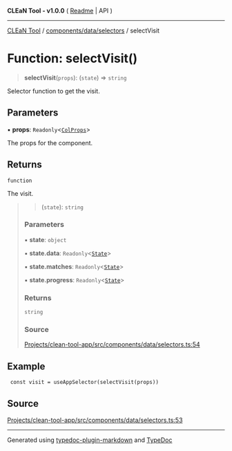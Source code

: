 **CLEaN Tool - v1.0.0** ( [Readme](../../../../README.md) \| API )

***

[CLEaN Tool](../../../../modules.md) / [components/data/selectors](../README.md) / selectVisit

# Function: selectVisit()

> **selectVisit**(`props`): (`state`) => `string`

Selector function to get the visit.

## Parameters

▪ **props**: `Readonly`\<[`ColProps`](../private/interfaces/ColProps.md)\>

The props for the component.

## Returns

`function`

The visit.

> > (`state`): `string`
>
> ### Parameters
>
> ▪ **state**: `object`
>
> ▪ **state.data**: `Readonly`\<[`State`](../../../../reducers/data/interfaces/State.md)\>
>
> ▪ **state.matches**: `Readonly`\<[`State`](../../../../selectors/progress/private/interfaces/State.md)\>
>
> ▪ **state.progress**: `Readonly`\<[`State`](../../../../selectors/progress/private/interfaces/State.md)\>
>
> ### Returns
>
> `string`
>
> ### Source
>
> [Projects/clean-tool-app/src/components/data/selectors.ts:54](https://github.com/yuckyh/clean-tool-app/)
>

## Example

```tsx
 const visit = useAppSelector(selectVisit(props))
```

## Source

[Projects/clean-tool-app/src/components/data/selectors.ts:53](https://github.com/yuckyh/clean-tool-app/)

***

Generated using [typedoc-plugin-markdown](https://www.npmjs.com/package/typedoc-plugin-markdown) and [TypeDoc](https://typedoc.org/)
